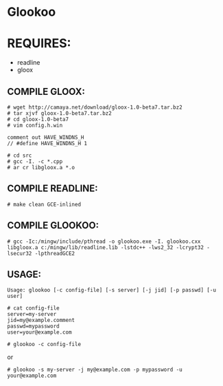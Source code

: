 Glookoo
=======

REQUIRES:
=========

- readline
- gloox

COMPILE GLOOX:
---------------

	# wget http://camaya.net/download/gloox-1.0-beta7.tar.bz2
	# tar xjvf gloox-1.0-beta7.tar.bz2
	# cd gloox-1.0-beta7
	# vim config.h.win
	
	comment out HAVE_WINDNS_H
	// #define HAVE_WINDNS_H 1
	
	# cd src
	# gcc -I. -c *.cpp
	# ar cr libgloox.a *.o

COMPILE READLINE:
------------------

	# make clean GCE-inlined

COMPILE GLOOKOO:
----------------

	# gcc -Ic:/mingw/include/pthread -o glookoo.exe -I. glookoo.cxx libgloox.a c:/mingw/lib/readline.lib -lstdc++ -lws2_32 -lcrypt32 -lsecur32 -lpthreadGCE2

USAGE:
------

	Usage: glookoo [-c config-file] [-s server] [-j jid] [-p passwd] [-u user]

	# cat config-file
	server=my-server
	jid=my@example.comment
	passwd=mypassword
	user=your@example.com

	# glookoo -c config-file

or 

	# glookoo -s my-server -j my@example.com -p mypassword -u your@example.com
